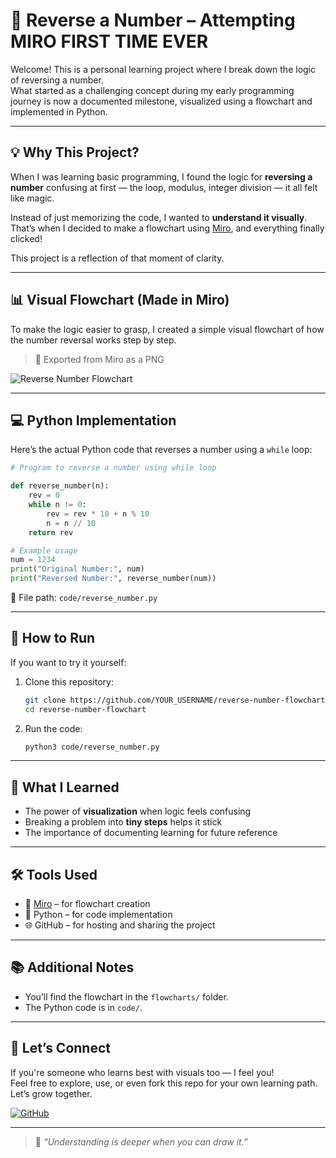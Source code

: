 # 🔁 Reverse a Number – Attempting MIRO FIRST TIME EVER

Welcome! This is a personal learning project where I break down the logic of reversing a number.  
What started as a challenging concept during my early programming journey is now a documented milestone, visualized using a flowchart and implemented in Python.

---

## 💡 Why This Project?

When I was learning basic programming, I found the logic for **reversing a number** confusing at first — the loop, modulus, integer division — it all felt like magic.

Instead of just memorizing the code, I wanted to **understand it visually**. That’s when I decided to make a flowchart using [Miro](https://miro.com/), and everything finally clicked!

This project is a reflection of that moment of clarity.

---

## 📊 Visual Flowchart (Made in Miro)

To make the logic easier to grasp, I created a simple visual flowchart of how the number reversal works step by step.

> 📌 Exported from Miro as a PNG

![Reverse Number Flowchart](flowcharts/reverse_number_flowchart.png)

---

## 💻 Python Implementation

Here’s the actual Python code that reverses a number using a `while` loop:

```python
# Program to reverse a number using while loop

def reverse_number(n):
    rev = 0
    while n != 0:
        rev = rev * 10 + n % 10
        n = n // 10
    return rev

# Example usage
num = 1234
print("Original Number:", num)
print("Reversed Number:", reverse_number(num))
```

📂 File path: `code/reverse_number.py`

---

## 🚀 How to Run

If you want to try it yourself:

1. Clone this repository:
   ```bash
   git clone https://github.com/YOUR_USERNAME/reverse-number-flowchart.git
   cd reverse-number-flowchart
   ```

2. Run the code:
   ```bash
   python3 code/reverse_number.py
   ```

---

## 🧠 What I Learned

- The power of **visualization** when logic feels confusing
- Breaking a problem into **tiny steps** helps it stick
- The importance of documenting learning for future reference

---

## 🛠 Tools Used

- 🧩 [Miro](https://miro.com/) – for flowchart creation  
- 🐍 Python – for code implementation  
- 🌐 GitHub – for hosting and sharing the project

---

## 📚 Additional Notes

- You’ll find the flowchart in the `flowcharts/` folder.
- The Python code is in `code/`.

---

## 🤝 Let’s Connect

If you're someone who learns best with visuals too — I feel you!  
Feel free to explore, use, or even fork this repo for your own learning path.  
Let’s grow together.

[![GitHub](https://img.shields.io/badge/GitHub-Visit-blue?style=flat&logo=github)](https://github.com/JissaAanJuby)

---

> 🧠 *“Understanding is deeper when you can draw it.”*

